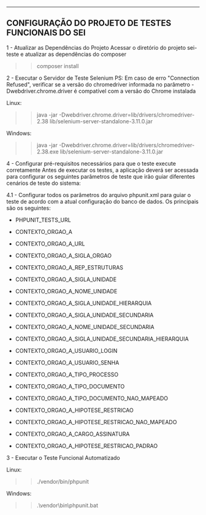 ﻿---------------------------------------------------
CONFIGURAÇÃO DO PROJETO DE TESTES FUNCIONAIS DO SEI
---------------------------------------------------

1 - Atualizar as Dependências do Projeto
Acessar o diretório do projeto sei-teste e atualizar as dependências do composer
>> composer install

2 - Executar o Servidor de Teste Selenium
PS: Em caso de erro "Connection Refused", verificar se a versão do chromedriver informada no parâmetro -Dwebdriver.chrome.driver é compatível com a versão do Chrome instalada

Linux:
>> java -jar -Dwebdriver.chrome.driver=lib/drivers/chromedriver-2.38 lib/selenium-server-standalone-3.11.0.jar

Windows:
>> java -jar -Dwebdriver.chrome.driver=lib/drivers/chromedriver-2.38.exe lib/selenium-server-standalone-3.11.0.jar


4 - Configurar pré-requisitos necessários para que o teste execute corretamente
Antes de executar os testes, a aplicação deverá ser acessada para configurar os seguintes parâmetros de teste que irão guiar diferentes cenários de teste do sistema:

4.1 - Configurar todos os parâmetros do arquivo phpunit.xml para guiar o teste de acordo com a atual configuração do banco de dados. Os principais são os seguintes:

 * PHPUNIT_TESTS_URL

 * CONTEXTO_ORGAO_A
 
 * CONTEXTO_ORGAO_A_URL
 
 * CONTEXTO_ORGAO_A_SIGLA_ORGAO
 
 * CONTEXTO_ORGAO_A_REP_ESTRUTURAS
 
 * CONTEXTO_ORGAO_A_SIGLA_UNIDADE
 
 * CONTEXTO_ORGAO_A_NOME_UNIDADE
 
 * CONTEXTO_ORGAO_A_SIGLA_UNIDADE_HIERARQUIA
 
 * CONTEXTO_ORGAO_A_SIGLA_UNIDADE_SECUNDARIA
 
 * CONTEXTO_ORGAO_A_NOME_UNIDADE_SECUNDARIA
 
 * CONTEXTO_ORGAO_A_SIGLA_UNIDADE_SECUNDARIA_HIERARQUIA
 
 * CONTEXTO_ORGAO_A_USUARIO_LOGIN
 
 * CONTEXTO_ORGAO_A_USUARIO_SENHA
 
 * CONTEXTO_ORGAO_A_TIPO_PROCESSO
 
 * CONTEXTO_ORGAO_A_TIPO_DOCUMENTO
 
 * CONTEXTO_ORGAO_A_TIPO_DOCUMENTO_NAO_MAPEADO
 
 * CONTEXTO_ORGAO_A_HIPOTESE_RESTRICAO
 
 * CONTEXTO_ORGAO_A_HIPOTESE_RESTRICAO_NAO_MAPEADO
 
 * CONTEXTO_ORGAO_A_CARGO_ASSINATURA
 
 * CONTEXTO_ORGAO_A_HIPOTESE_RESTRICAO_PADRAO
 



3 - Executar o Teste Funcional Automatizado

Linux:
>> ./vendor/bin/phpunit 

Windows:
>> .\vendor\bin\phpunit.bat


